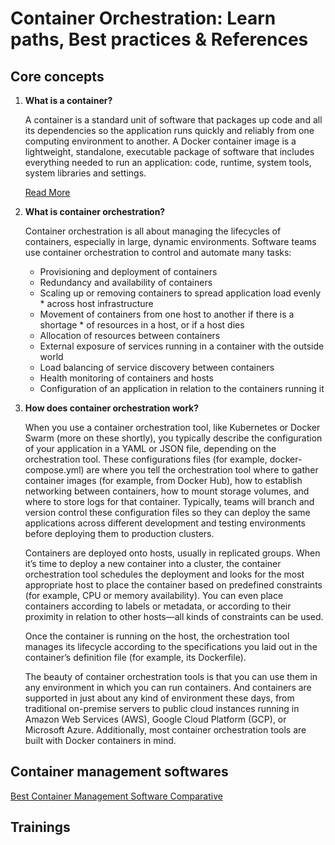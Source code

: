 # Container Orchestration: Learn paths, Best practices & References 

## Core concepts

1. **What is a container?**

    A container is a standard unit of software that packages up code and all its dependencies so the application runs quickly and reliably from one computing environment to another. A Docker container image is a lightweight, standalone, executable package of software that includes everything needed to run an application: code, runtime, system tools, system libraries and settings.

    [Read More](https://www.docker.com/resources/what-container)

2. **What is container orchestration?**

    Container orchestration is all about managing the lifecycles of containers, especially in large, dynamic environments. Software teams use container orchestration to control and automate many tasks:

    * Provisioning and deployment of containers
    * Redundancy and availability of containers
    * Scaling up or removing containers to spread application load evenly *   across host infrastructure
    * Movement of containers from one host to another if there is a 
      shortage * of resources in a host, or if a host dies
    * Allocation of resources between containers
    * External exposure of services running in a container with the outside   world
    * Load balancing of service discovery between containers
    * Health monitoring of containers and hosts
    * Configuration of an application in relation to the containers running   it

3. **How does container orchestration work?**

    When you use a container orchestration tool, like Kubernetes or Docker  Swarm (more on these shortly), you typically describe the configuration of   your application in a YAML or JSON file, depending on the orchestration   tool. These configurations files (for example, docker-compose.yml) are    where you tell the orchestration tool where to gather container images (for    example, from Docker Hub), how to establish networking between containers,     how to mount storage volumes, and where to store logs for that container.   Typically, teams will branch and version control these configuration files    so they can deploy the same applications across different development and  testing environments before deploying them to production clusters.

    Containers are deployed onto hosts, usually in replicated groups. When it’s     time to deploy a new container into a cluster, the container orchestration  tool schedules the deployment and looks for the most appropriate host to     place the container based on predefined constraints (for example, CPU or    memory availability). You can even place containers according to labels or     metadata, or according to their proximity in relation to other hosts—all    kinds of constraints can be used.

    Once the container is running on the host, the orchestration tool manages   its lifecycle according to the specifications you laid out in the     container’s definition file (for example, its Dockerfile).

    The beauty of container orchestration tools is that you can use them in any     environment in which you can run containers. And containers are supported   in just about any kind of environment these days, from traditional    on-premise servers to public cloud instances running in Amazon Web Services    (AWS), Google Cloud Platform (GCP), or Microsoft Azure. Additionally, most     container orchestration tools are built with Docker containers in mind.

## Container management softwares

[Best Container Management Software Comparative](https://www.g2crowd.com/categories/container-management)


## Trainings